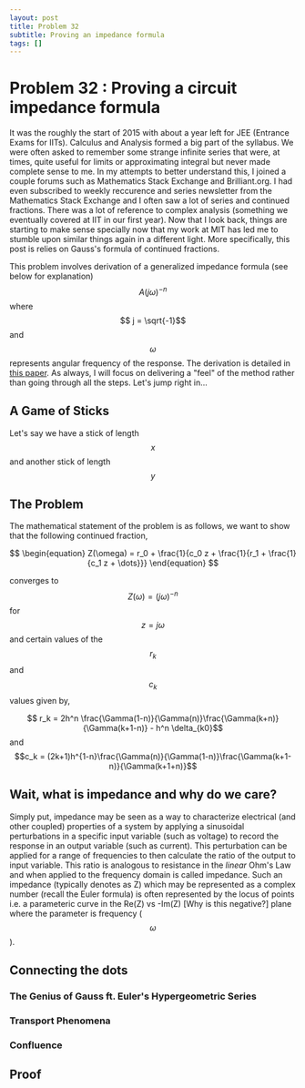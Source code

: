 ```yaml
---
layout: post
title: Problem 32
subtitle: Proving an impedance formula
tags: []
---
```


# Problem 32 : Proving a circuit impedance formula

It was the roughly the start of 2015 with about a year left for JEE (Entrance Exams for IITs). Calculus and Analysis formed a big part of the syllabus. We were often asked to remember some strange infinite series that were, at times, quite useful for limits or approximating integral but never made complete sense to me. In my attempts to better understand this, I joined a couple forums such as Mathematics Stack Exchange and Brilliant.org. I had even subscribed to weekly reccurence and series newsletter from the Mathematics Stack Exchange and I often saw a lot of series and continued fractions. There was a lot of reference to complex analysis (something we eventually covered at IIT in our first year). Now that I look back, things are starting to make sense specially now that my work at MIT has led me to stumble upon similar things again in a different light. More specifically, this post is relies on Gauss's formula of continued fractions. 

This problem involves derivation of a generalized impedance formula (see below for explanation) $$ A (j\omega)^{-n} $$ where $$ j = \sqrt{-1}$$ and $$\omega$$ represents angular frequency of the response. The derivation is detailed in [this paper](https://iopscience.iop.org/article/10.1149/1.2100789/pdf). As always, I will focus on delivering a "feel" of the method rather than going through all the steps. Let's jump right in... 

## A Game of Sticks

Let's say we have a stick of length $$x$$ and another stick of length $$y$$  

## The Problem 

The mathematical statement of the problem is as follows, we want to show that the following continued fraction,

$$
\begin{equation}
Z(\omega) = r_0 + \frac{1}{c_0 z + \frac{1}{r_1 + \frac{1}{c_1 z + \dots}}}
\end{equation}
$$

converges to $$ Z(\omega) = (j\omega)^{-n}$$ for $$z = j\omega$$ and certain values of the $$r_k$$ and $$c_k$$ values given by,

$$ r_k = 2h^n \frac{\Gamma(1-n)}{\Gamma(n)}\frac{\Gamma(k+n)}{\Gamma(k+1-n)} - h^n \delta_{k0}$$ 
and
$$c_k = (2k+1)h^{1-n}\frac{\Gamma(n)}{\Gamma(1-n)}\frac{\Gamma(k+1-n)}{\Gamma(k+1+n)}$$

## Wait, what is impedance and why do we care?

Simply put, impedance may be seen as a way to characterize electrical (and other coupled) properties of a system by applying a sinusoidal perturbations in a specific input variable (such as voltage) to record the response in an output variable (such as current). This perturbation can be applied for a range of frequencies to then calculate the ratio of the output to input variable. This ratio is analogous to resistance in the *linear* Ohm's Law and when applied to the frequency domain is called impedance. Such an impedance (typically denotes as Z) which may be represented as a complex number (recall the Euler formula) is often represented by the locus of points i.e. a parameteric curve in the Re(Z) vs -Im(Z) [Why is this negative?] plane where the parameter is frequency ($$\omega$$). 

## Connecting the dots 

### The Genius of Gauss ft. Euler's Hypergeometric Series



### Transport Phenomena 

### Confluence

## Proof


